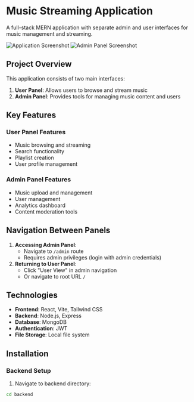 # Music Streaming Application

A full-stack MERN application with separate admin and user interfaces for music management and streaming.

![Application Screenshot](./public/musicstreamingimage.png)
![Admin Panel Screenshot](./public/musicstreamingadminpanel.png)

## Project Overview
This application consists of two main interfaces:
1. **User Panel**: Allows users to browse and stream music
2. **Admin Panel**: Provides tools for managing music content and users

## Key Features

### User Panel Features
- Music browsing and streaming
- Search functionality
- Playlist creation
- User profile management

### Admin Panel Features
- Music upload and management
- User management
- Analytics dashboard
- Content moderation tools

## Navigation Between Panels
1. **Accessing Admin Panel**:
   - Navigate to `/admin` route
   - Requires admin privileges (login with admin credentials)
2. **Returning to User Panel**:
   - Click "User View" in admin navigation
   - Or navigate to root URL `/`

## Technologies
- **Frontend**: React, Vite, Tailwind CSS
- **Backend**: Node.js, Express
- **Database**: MongoDB
- **Authentication**: JWT
- **File Storage**: Local file system

## Installation

### Backend Setup
1. Navigate to backend directory:
```bash
cd backend